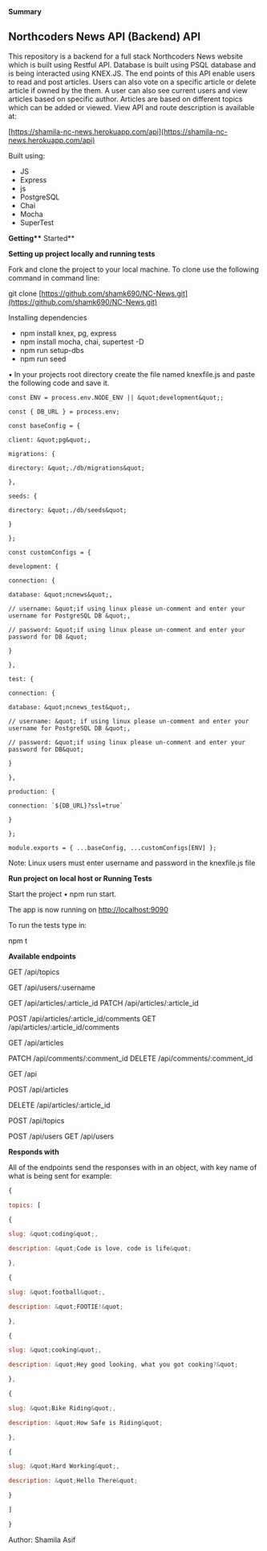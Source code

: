 **Summary**

## Northcoders News API (Backend) API

This repository is a backend for a full stack Northcoders News website which is built using Restful API. Database is built using PSQL database and is being interacted using KNEX.JS. The end points of this API enable users to read and post articles. Users can also vote on a specific article or delete article if owned by the them. A user can also see current users and view articles based on specific author. Articles are based on different topics which can be added or viewed. View API and route description is available at:

[https://shamila-nc-news.herokuapp.com/api](https://shamila-nc-news.herokuapp.com/api)

Built using:

- JS
- Express
- js
- PostgreSQL
- Chai
- Mocha
- SuperTest

**Getting\*\*** Started\*\*

**Setting up project locally and running tests**

Fork and clone the project to your local machine. To clone use the following command in command line:

git clone [https://github.com/shamk690/NC-News.git](https://github.com/shamk690/NC-News.git)

Installing dependencies

- npm install knex, pg, express
- npm install mocha, chai, supertest -D
- npm run setup-dbs
- npm run seed

• In your projects root directory create the file named knexfile.js and paste the following code and save it.

```JS
const ENV = process.env.NODE_ENV || &quot;development&quot;;

const { DB_URL } = process.env;

const baseConfig = {

client: &quot;pg&quot;,

migrations: {

directory: &quot;./db/migrations&quot;

},

seeds: {

directory: &quot;./db/seeds&quot;

}

};

const customConfigs = {

development: {

connection: {

database: &quot;ncnews&quot;,

// username: &quot;if using linux please un-comment and enter your username for PostgreSQL DB &quot;,

// password: &quot;if using linux please un-comment and enter your password for DB &quot;

}

},

test: {

connection: {

database: &quot;ncnews_test&quot;,

// username: &quot; if using linux please un-comment and enter your username for PostgreSQL DB &quot;,

// password: &quot;if using linux please un-comment and enter your password for DB&quot;

}

},

production: {

connection: `${DB_URL}?ssl=true`

}

};

module.exports = { ...baseConfig, ...customConfigs[ENV] };

```

Note: Linux users must enter username and password in the knexfile.js file

**Run project on local host or Running Tests**

Start the project • npm run start.

The app is now running on [http://localhost:9090](http://localhost:9090/)

To run the tests type in:

npm t

**Available endpoints**

GET /api/topics

GET /api/users/:username

GET /api/articles/:article_id PATCH /api/articles/:article_id

POST /api/articles/:article_id/comments GET /api/articles/:article_id/comments

GET /api/articles

PATCH /api/comments/:comment_id DELETE /api/comments/:comment_id

GET /api

POST /api/articles

DELETE /api/articles/:article_id

POST /api/topics

POST /api/users GET /api/users

**Responds with**

All of the endpoints send the responses with in an object, with key name of what is being sent for example:

```js
{

topics: [

{

slug: &quot;coding&quot;,

description: &quot;Code is love, code is life&quot;

},

{

slug: &quot;football&quot;,

description: &quot;FOOTIE!&quot;

},

{

slug: &quot;cooking&quot;,

description: &quot;Hey good looking, what you got cooking?&quot;

},

{

slug: &quot;Bike Riding&quot;,

description: &quot;How Safe is Riding&quot;

},

{

slug: &quot;Hard Working&quot;,

description: &quot;Hello There&quot;

}

]

}
```

Author: Shamila Asif
